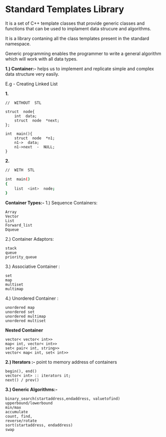 
#  Standard Templates Library

It is a set of C++ template classes that provide generic classes and functions that can be used to implament data strucure and algorithms.

It is a library contaning all the class templates present in the standard namespace.

Generic programming enables the programmer to write a general algorithm which will work with all data types.

**1.) Container:-** helps us to implement and replicate simple and complex data structure very easily.

E.g - Creating Linked List

**1.**

    //  WITHOUT  STL
    
    struct  node{
	    int  data;
	    struct  node  *next;
    };
    
    int  main(){
	    struct  node  *n1;
	    n1->  data;
	    n1->next  -  NULL;
    }

**2.**
```bash
//  WITH  STL

int  main()
{
	list  <int>  node;
}
```

**Container Types:-**
1.) Sequence Containers:

    Array
    Vector
    List
    Forward_list
    Dqueue

2.) Container Adaptors:

    stack
    queue
    priority_queue

3.) Associative Container :

    set
    map
    multiset
    multimap

4.) Unordered Container :

    unordered map
    unordered set
    unordered multimap
    unordered multiset

**Nested Container**

    vector< vector< int>> 
    map< int, vector< int>> 
    set< pair< int, string>>
    vector< map< int, set< int>>


**2.) Iterators :-** point to memory address of containers

    begin(), end() 
    vector< int> :: iterators it;
    next() / prev()

  

 **3.) Generic Algorithms:-**

    binary_search(startaddress,endaddress, valuetofind)
    upperbound/lowerbound 
    min/max 
    accumulate 
    count, find, 
    reverse/rotate 
    sort(startaddress, endaddress)
    swap

